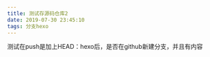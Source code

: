 ```yaml
---
title: 测试存源码仓库2
date: 2019-07-30 23:45:10
tags: 分支hexo
---
```






测试在push是加上HEAD：hexo后，是否在github新建分支，并且有内容